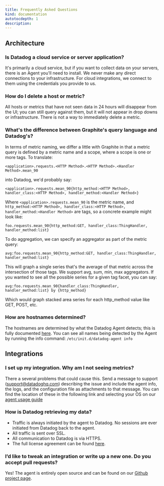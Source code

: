 ```yaml
---
title: Frequently Asked Questions
kind: documentation
autotocdepth: 1
description:
---
```

<!--
===============================================================================
    Architecture
===============================================================================
-->

## Architecture

### Is Datadog a cloud service or server application?


It's primarily a cloud service, but if you want to collect data on your servers,
there is an Agent you'll need to install. We never make any direct connections
to your infrastructure. For cloud integrations, we connect to them using the
credentials you provide to us.

### How do I delete a host or metric?


All hosts or metrics that have not seen data in 24 hours will disappear from the UI;
you can still query against them, but it will not appear in drop downs or infrastructure.
There is not a way to immediately delete a metric.

### What's the difference between Graphite's query language and Datadog's?


In terms of metric naming, we differ a little with Graphite in that a metric
query is defined by a metric name and a scope, where a scope is one or more tags.
To translate:

~~~
<application>.requests.<HTTP Method>.<HTTP Method>.<Handler Method>.mean_90
~~~

into Datadog, we'd probably say:

~~~
<application>.requests.mean_90{http_method:<HTTP Method>, handler_class:<HTTP Method>, handler_method:<Handler Method>}
~~~

Where `<application>.requests.mean_90` is the metric name, and
`http_method:<HTTP Method>, handler_class:<HTTP Method>, handler_method:<Handler Method>`
are tags, so a concrete example might look like:

~~~
foo.requests.mean_90{http_method:GET, handler_class:ThingHandler, handler_method:list}
~~~

To do aggregation, we can specify an aggregator as part of the metric query:

~~~
avg:foo.requests.mean_90{http_method:GET, handler_class:ThingHandler, handler_method:list}
~~~

This will graph a single series that's the average of that metric across the
intersection of those tags. We support avg, sum, min, max aggregators. If you
wanted to see all the possible series for a given tag facet, you can say:

~~~
avg:foo.requests.mean_90{handler_class:ThingHandler, handler_method:list} by {http_method}
~~~

Which would graph stacked area series for each http_method value like GET, POST, etc.

### How are hostnames determined?


The hostnames are determined by what the Datadog Agent detects; this is fully
documented [here][architecture-1]. You can see all names being detected by the Agent by running the info command:
`/etc/init.d/datadog-agent info`

[architecture-1]: /graphing/infrastructure/


<!--
===============================================================================
    Integrations
===============================================================================
-->

## Integrations

### I set up my integration. Why am I not seeing metrics?


There a several problems that could cause this.  Send a message to support
(support@datadoghq.com) describing the issue and include the agent info, the logs, and
the configuration file as attachments to that message.  You can find the location of
these in the following link and selecting your OS on our [agent usage guide][integrations-1]

### How is Datadog retrieving my data?


* Traffic is always initiated by the agent to Datadog. No sessions are ever initiated from Datadog back to the agent.
* All traffic is sent over SSL.
* All communication to Datadog is via HTTPS.
* The full license agreement can be found [here][integrations-2].

### I’d like to tweak an integration or write up a new one. Do you accept pull requests?


Yes! The agent is entirely open source and can be found on our [Github project page][integrations-3].

[integrations-1]: /guides/basic_agent_usage
[integrations-2]: https://app.datadoghq.com/policy/license
[integrations-3]: https://github.com/DataDog/dd-agent
